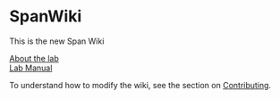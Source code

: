 # SpanWiki

This is the new Span Wiki

[About the lab](wiki/about.md)\
[Lab Manual](wiki/manual/index.md)

To understand how to modify the wiki, see the section on [Contributing](wiki/contributing.md).
